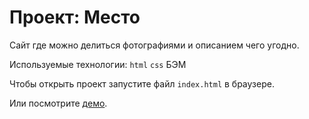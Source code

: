 # Проект: Место

Сайт где можно делиться фотографиями и описанием чего угодно.

Используемые технологии: `html` `css` БЭМ

Чтобы открыть проект запустите файл `index.html` в браузере.

Или посмотрите [демо](https://dashakvylina.github.io/mesto/).
